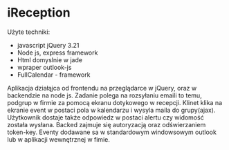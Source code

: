 # iReception
Użyte techniki:
- javascript jQuery 3.21
- Node js, express framework
- Html domyslnie w jade
- wpraper outlook-js
- FullCalendar - framework

Aplikacja działąjca od frontendu na przeglądarce w jQuery, oraz w backendzie na node js.
Zadanie polega na rozsyłaniu emaili to temu, podgrup w firmie za pomocą ekranu dotykowego w recepcji.
Klinet klika na ekranie event w postaci pola w kalendarzu i wysyla maila do grupy(ajax). Użytkownik dostaje także odpowiedz w postaci alertu czy widomość została wysłana. Backed zajmuje się autoryzacją oraz odświerzaniem token-key. Eventy dodawane sa w standardowym windowsowym outlook lub w aplikacji wewnętrznej w fimie.
